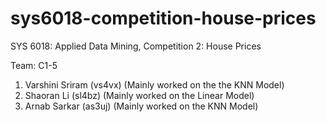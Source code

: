 # sys6018-competition-house-prices
SYS 6018: Applied Data Mining, Competition 2: House Prices

Team: C1-5
1. Varshini Sriram (vs4vx) (Mainly worked on the the KNN Model)
2. Shaoran Li (sl4bz) (Mainly worked on the Linear Model)
3. Arnab Sarkar (as3uj) (Mainly worked on the KNN Model)
